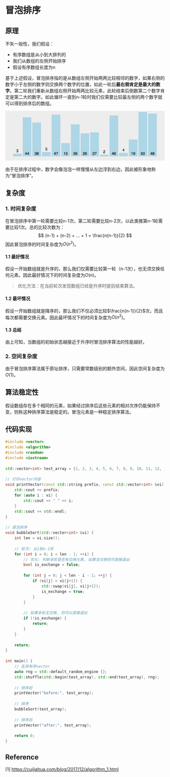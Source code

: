 # 冒泡排序

## 原理

不失一般性，我们假设：

* 有序数组是从小到大排列的
* 我们从数组的左侧开始排序
* 假设有序数组长度为n

基于上述假设，冒泡排序指的是从数组左侧开始两两比较相邻的数字，如果右侧的数字小于左侧的数字则交换两个数字的位置，如此一轮后**最右侧肯定是最大的数字**。第二轮我们重新从数组右侧开始两两比较元素，此轮结束后倒数第二个数字肯定是第二大的数字。如此循环一直到n-1轮时我们仅需要比较最左侧的两个数字就可以得到排序后的数组。

![bubble_sort](image/algorithm_1_0.gif)

由于在排序过程中，数字会像泡泡一样慢慢从左边浮到右边，因此被形象地称为“冒泡排序”。

## 复杂度

### 1. 时间复杂度

在冒泡排序中第一轮需要比较n-1次，第二轮需要比较n-2次，以此类推第n-1轮需要比较1次。总的比较次数为：
$$
(n-1) + (n-2) + ... + 1 = \frac{n(n-1)}{2}
$$
因此冒泡排序的时间复杂度为$O(n^2)$。

#### 1.1 最好情况

假设一开始数组就是升序的，那么我们仅需要比较第一轮（n-1次），也无须交换任何元素。因此最好情况下的时间复杂度为$O(n)$。

> 优化方法：在当前轮次发现数组已经是升序时提前结束算法。

#### 1.2 最坏情况

假设一开始数组就是降序的，那么我们不仅必须比较$\frac{n(n-1)}{2}$次，而且每次都需要交换元素。因此最坏情况下的时间复杂度为$O(n^2)$。

#### 1.3 总结

由上可知，当数组的初始状态越接近于升序时冒泡排序算法的性能越好。

### 2. 空间复杂度

由于冒泡排序算法属于原址排序，只需要常数级别的额外空间，因此空间复杂度为$O(1)$。

## 算法稳定性

假设数组存在多个相同的元素，如果经过排序后这些元素的相对次序仍能保持不变，则称这种排序算法是稳定的。冒泡元素是一种稳定排序算法。

## 代码实现

```c++
#include <vector>
#include <algorithm>
#include <random>
#include <iostream>

std::vector<int> test_array = {1, 2, 3, 4, 5, 6, 7, 8, 9, 10, 11, 12, 13, 14, 15, 16, 17, 18, 19, 20, 21, 22, 23, 24, 25};

// 打印vector内容
void printVector(const std::string prefix, const std::vector<int> &vi) {
    std::cout << prefix;
    for (auto i : vi) {
        std::cout << " " << i;
    }
    std::cout << std::endl;
}

// 冒泡排序
void bubbleSort(std::vector<int> &vi) {
    int len = vi.size();

    // 轮次: 从1到n-1轮
    for (int i = 0; i < len - 1; ++i) {
        // 优化: 判断本轮是否有交换元素, 如果没交换则可直接退出
        bool is_exchange = false;

        for (int j = 0; j < len - i - 1; ++j) {
            if (vi[j] > vi[j+1]) {
                std::swap(vi[j], vi[j+1]);
                is_exchange = true;
            }
        }

        // 如果本轮无交换, 则可以直接退出
        if (!is_exchange) {
            return;
        }
    }

    return;
}

int main() {
    // 乱排有序vector
    auto rng = std::default_random_engine {};
    std::shuffle(std::begin(test_array), std::end(test_array), rng);

    // 排序前
    printVector("before:", test_array);

    // 排序
    bubbleSort(test_array);

    // 排序后
    printVector("after:", test_array);

    return 0;
}
```

## Reference

[1] <https://cuijiahua.com/blog/2017/12/algorithm_1.html>
